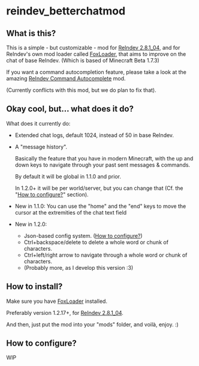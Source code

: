 # reindev_betterchatmod

## What is this?
This is a simple - but customizable - mod for [ReIndev 2.8.1_04](https://reindev.miraheze.org/wiki/Reindev_Wiki),
and for ReIndev's own mod loader called [FoxLoader](https://github.com/Fox2Code/FoxLoader),
that aims to improve on the chat of base ReIndev.
(Which is based of Minecraft Beta 1.7.3)

If you want a command autocompletion feature, please take a look at the amazing [ReIndev Command Autocomplete](https://github.com/jelliedbanana/ReIndev-CommandAutocomplete) mod.

(Currently conflicts with this mod, but we do plan to fix that).
## Okay cool, but... what does it do?
What does it currently do:
- Extended chat logs, default 1024, instead of 50 in base ReIndev.
- A "message history".

  Basically the feature that you have in modern Minecraft,
  with the up and down keys to navigate through your past sent messages & commands.

  By default it will be global in 1.1.0 and prior.
  
  In 1.2.0+ it will be per world/server, but you can change that
  (Cf. the "[How to configure?](#how-to-configure)" section).

- New in 1.1.0: You can use the "home" and the "end" keys to move the cursor at the extremities of the chat text field

- New in 1.2.0:

  - Json-based config system. ([How to configure?](#how-to-configure))
  - Ctrl+backspace/delete to delete a whole word or chunk of characters.
  - Ctrl+left/right arrow to navigate through a whole word or chunk of characters.
  - (Probably more, as I develop this version :3)

## How to install?
Make sure you have [FoxLoader](https://github.com/Fox2Code/FoxLoader) installed.

Preferably version 1.2.17+, for [ReIndev 2.8.1_04](https://reindev.miraheze.org/wiki/Reindev_Wiki).

And then, just put the mod into your "mods" folder, and voilà, enjoy. :)

## How to configure?
WIP